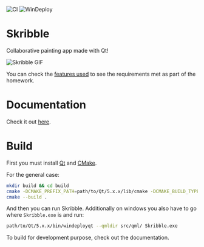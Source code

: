 ![CI](https://github.com/AlexandruIca/Skribble/workflows/CI/badge.svg)
![WinDeploy](https://github.com/AlexandruIca/Skribble/workflows/WinDeploy/badge.svg)

# Skribble

Collaborative painting app made with Qt!

![Skribble GIF](media/Skribble.gif)

You can check the [features used](https://github.com/AlexandruIca/Skribble/blob/master/FEATURES_USED.md)
to see the requirements met as part of the homework.

# Documentation

Check it out [here](https://alexandruica.github.io/Skribble/).

# Build

First you must install [Qt](https://www.qt.io/download-qt-installer?hsCtaTracking=99d9dd4f-5681-48d2-b096-470725510d34%7C074ddad0-fdef-4e53-8aa8-5e8a876d6ab4)
and [CMake](https://cmake.org/download/).

For the general case:
```sh
mkdir build && cd build
cmake -DCMAKE_PREFIX_PATH=path/to/Qt/5.x.x/lib/cmake -DCMAKE_BUILD_TYPE=Release ..
cmake --build .
```
And then you can run Skribble. Additionally on windows you also have to go where
`Skribble.exe` is and run:
```sh
path/to/Qt/5.x.x/bin/windeployqt --qmldir src/qml/ Skribble.exe
```

To build for development purpose, check out the documentation.
